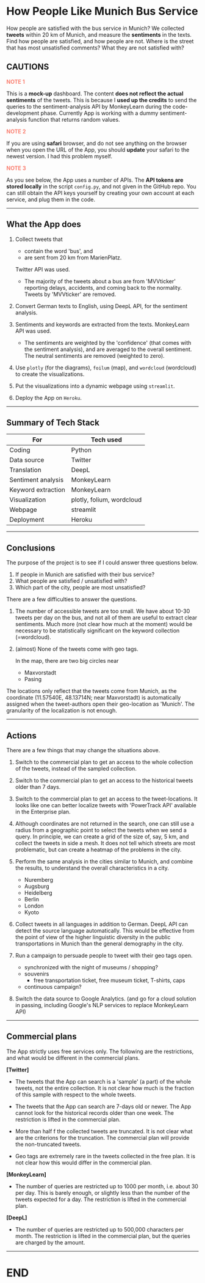 # How People Like Munich Bus Service

How people are satisfied with the bus service in Munich? We collected
**tweets** within 20 km of Munich, and measure the **sentiments** in
the texts.  Find how people are satisfied, and how people are
not. Where is the street that has most unsatisfied comments? What they
are not satisfied with?

## CAUTIONS

<b style="color:salmon">NOTE 1 </b> 

This is a **mock-up** dashboard. The content **does not reflect the
actual sentiments** of the tweets. This is because I **used up the
credits** to send the queries to the sentiment-analysis API by
MonkeyLearn during the code-development phase. Currently App is
working with a dummy sentiment-analysis function that returns random
values.

<b style="color:salmon">NOTE 2 </b> 

If you are using **safari** browser, and do not see anything on the
browser when you open the URL of the App, you should **update** your
safari to the newest version. I had this problem myself.


<b style="color:salmon">NOTE 3 </b> 

As you see below, the App uses a number of APIs. The **API tokens are
stored locally** in the script `config.py`, and not given in the
GitHub repo. You can still obtain the API keys yourself by creating
your own account at each service, and plug them in the code.

-----------------------------------------------------------------
## What the App does

1. Collect tweets that

   - contain the word 'bus', and 
   - are sent from 20 km from MarienPlatz. 

   Twitter API was used.

   - The majority of the tweets about a bus are from 'MVVticker'
     reporting delays, accidents, and coming back to the
     normality. Tweets by 'MVVticker' are removed.


2. Convert German texts to English, using DeepL API, for the sentiment
   analysis.


3. Sentiments and keywords are extracted from the texts. MonkeyLearn
   API was used.

   - The sentiments are weighted by the 'confidence' (that comes with
     the sentiment analysis), and are averaged to the overall
     sentiment. The neutral sentiments are removed (weighted to zero).


4. Use `plotly` (for the diagrams), `foilum` (map), and `wordcloud`
   (wordcloud) to create the visualizations.

5. Put the visualizations into a dynamic webpage using `streamlit`.

6. Deploy the App on `Heroku`. 

-----------------------------------------------------------------
## Summary of Tech Stack

| For                           | Tech used                   | 
|-------------------------------|-----------------------------|
|Coding                         | Python                      |
|Data source                    | Twitter                     |   
|Translation                    | DeepL                       |   
|Sentiment analysis             | MonkeyLearn                 |   
|Keyword extraction             | MonkeyLearn                 |   
|Visualization                  | plotly, folium, wordcloud   |
|Webpage                        | streamlit                   |   
|Deployment                     | Heroku                      |   

---------------------------------------------------------------
## Conclusions

The purpose of the project is to see if I could answer three questions
below.

1. If people in Munich are satisfied with their bus service?
2. What people are satisfied / unsatisfied with?
3. Which part of the city, people are most unsatisfied?

There are a few difficulties to answer the questions. 

1. The number of accessible tweets are too small. We have about 10-30
   tweets per day on the bus, and not all of them are useful to
   extract clear sentiments. Much more (not clear how much at the
   moment) would be necessary to be statistically significant on the
   keyword collection (=wordcloud).
   

2. (almost) None of the tweets come with geo tags.

   In the map, there are two big circles near
      - Maxvorstadt
      - Pasing

  The locations only reflect that the tweets come from Munich, as the
  coordinate (11.57540E, 48.13714N; near Maxvorstadt) is automatically
  assigned when the tweet-authors open their geo-location as
  'Munich'. The granularity of the localization is not enough.

-----------------------------------------------------------------
## Actions 

There are a few things that may change the situations above.

1. Switch to the commercial plan to get an access to the whole
   collection of the tweets, instead of the sampled collection.

2. Switch to the commercial plan to get an access to the historical
   tweets older than 7 days.

3. Switch to the commercial plan to get an access to the
   tweet-locations. It looks like one can better localize tweets with
   'PowerTrack API' available in the Enterprise plan.

4. Although coordinates are not returned in the search, one can still
   use a radius from a geographic point to select the tweets when we
   send a query. In principle, we can create a grid of the size of,
   say, 5 km, and collect the tweets in side a mesh. It does not tell
   which streets are most problematic, but can create a heatmap
   of the problems in the city. 

5. Perform the same analysis in the cities similar to Munich, and
   combine the results, to understand the overall characteristics in a
   city.

   - Nuremberg
   - Augsburg
   - Heidelberg
   - Berlin
   - London
   - Kyoto

6. Collect tweets in all languages in addition to German. DeepL API can
   detect the source language automatically. This would be effective
   from the point of view of the higher linguistic diversity in the
   public transportations in Munich than the general demography in the
   city.


7. Run a campaign to persuade people to tweet with their geo tags
   open.

   - synchronized with the night of museums / shopping?
   - souvenirs
     + free transportation ticket, free museum ticket, T-shirts, caps
   - continuous campaign?

8. Switch the data source to Google Analytics.
   (and go for a cloud solution in passing, including Google's NLP
   services to replace MonkeyLearn API)

-----------------------------------------------------------------
## Commercial plans

   The App strictly uses free services only. The following are the
   restrictions, and what would be different in the commercial
   plans.

   **[Twitter]**

   - The tweets that the App can search is a 'sample' (a part) of the
     whole tweets, not the entire collection. It is not clear how much
     is the fraction of this sample with respect to the whole tweets.

   - The tweets that the App can search are 7-days old or newer. The
     App cannot look for the historical records older than one week.
     The restriction is lifted in the commercial plan.

   - More than half f the collected tweets are truncated. It is not
     clear what are the criterions for the truncation. The commercial
     plan will provide the non-truncated tweets.

   - Geo tags are extremely rare in the tweets collected in the free
     plan. It is not clear how this would differ in the commercial
     plan.
   
   **[MonkeyLearn]**
   
   - The number of queries are restricted up to 1000 per month, i.e.
     about 30 per day. This is barely enough, or slightly less than
     the number of the tweets expected for a day. The restriction is
     lifted in the commercial plan.

   **[DeepL]**

   - The number of queries are restricted up to 500,000 characters
     per month. The restriction is lifted in the commercial plan,
     but the queries are charged by the amount. 


-----------------------------------------------------------------
# END
